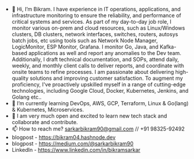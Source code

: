 - 👋 Hi, I’m Bikram. I have experience in IT operations, applications, and infrastructure monitoring to ensure the reliability, and performance of critical systems and services. As part of my day-to-day job role, I monitor various on-prem and cloud resources, such as Linux/Windows clusters, DB clusters, network interfaces, switches, routers, autosys batch jobs, etc using tools such as Network Node Manager, LogicMonitor, ESP Monitor, Grafana. I monitor Go, Java, and Kafka-based applications as well and report any anomalies to the Dev team. Additionally, I draft technical documentation, and SOPs, attend daily, weekly, and monthly client calls to deliver reports, and coordinate with onsite teams to refine processes. I am passionate about delivering high-quality solutions and improving customer satisfaction. To augment my proficiency, I've proactively upskilled myself in a range of cutting-edge technologies, including Google Cloud, Docker, Kubernetes, Jenkins, and Golang etc..
- 👀 I’m currently learning DevOps, AWS, GCP, Terraform, Linux & Go(lang) & Kubernetes, Microservices.
- 💞️ I am very much open and excited to learn new tech stack and collaborate and contribute.
- 📫 How to reach me? sarkarbikram90@gmail.com // +91 98325-92492
- blogpost - https://bikram04.hashnode.dev
- blogpost - https://medium.com/@sarkarbikram90
- LinkedIn - https://www.linkedin.com/in/bikramsarkar

<!---
sarkarbikram90/sarkarbikram90 is a ✨ special ✨ repository because its `README.md` (this file) appears on your GitHub profile.
You can click the Preview link to take a look at your changes.
--->

